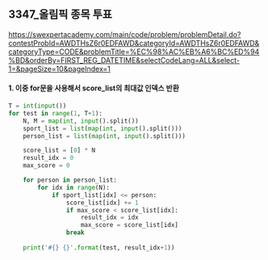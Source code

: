 ## 3347_올림픽 종목 투표

https://swexpertacademy.com/main/code/problem/problemDetail.do?contestProbId=AWDTHsZ6r0EDFAWD&categoryId=AWDTHsZ6r0EDFAWD&categoryType=CODE&problemTitle=%EC%98%AC%EB%A6%BC%ED%94%BD&orderBy=FIRST_REG_DATETIME&selectCodeLang=ALL&select-1=&pageSize=10&pageIndex=1

#### 1. 이중 for문을 사용해서 score_list의 최대값 인덱스 반환

```python
T = int(input())
for test in range(1, T+1):
    N, M = map(int, input().split())
    sport_list = list(map(int, input().split()))
    person_list = list(map(int, input().split()))

    score_list = [0] * N
    result_idx = 0
    max_score = 0

    for person in person_list:
        for idx in range(N):
            if sport_list[idx] <= person:
                score_list[idx] += 1
                if max_score < score_list[idx]:
                    result_idx = idx
                    max_score = score_list[idx]
                break
    
    print('#{} {}'.format(test, result_idx+1))
```



